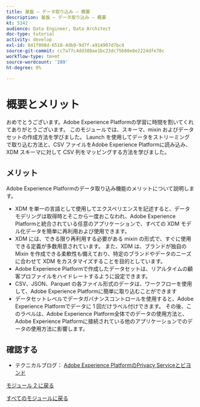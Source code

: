 ```yaml
---
title: 基盤 — データ取り込み — 概要
description: 基盤 — データ取り込み — 概要
kt: 5342
audience: Data Engineer, Data Architect
doc-type: tutorial
activity: develop
exl-id: 041f098d-6518-4db9-9d7f-a914907d7bc4
source-git-commit: cc7a77c4dd380ae1bc23dc75608e8e2224dfe78c
workflow-type: tm+mt
source-wordcount: '289'
ht-degree: 0%

---
```


# 概要とメリット

おめでとうございます。Adobe Experience Platformの学習に時間を割いてくれてありがとうございます。
このモジュールでは、スキーマ、mixin およびデータセットの作成方法を学びました。 Launch を使用してデータをストリーミングで取り込む方法と、CSV ファイルをAdobe Experience Platformに読み込み、XDM スキーマに対して CSV 列をマッピングする方法を学びました。

## メリット

Adobe Experience Platformのデータ取り込み機能のメリットについて説明します。

- XDM を単一の言語として使用してエクスペリエンスを記述すると、データモデリングは取得時とそこから一度おこなわれ、Adobe Experience Platformと統合されている任意のアプリケーションで、すべての XDM モデル化データを簡単に再利用および使用できます。
- XDM には、できる限り再利用する必要がある mixin の形式で、すぐに使用できる定義が多数用意されています。 また、XDM は、ブランドが独自の Mixin を作成できる柔軟性も備えており、特定のブランドやデータのニーズに合わせて XDM をカスタマイズすることを目的としています。
- Adobe Experience Platformで作成したデータセットは、リアルタイムの顧客プロファイルをハイドレートするように設定できます。
- CSV、JSON、Parquet の各ファイル形式のデータは、ワークフローを使用して、Adobe Experience Platformに簡単に取り込むことができます
- データセットレベルでデータガバナンスコントロールを使用すると、Adobe Experience Platformでデータに 1 回だけラベル付けできます。 その後、このラベルは、Adobe Experience Platform全体でのデータの使用方法と、Adobe Experience Platformに接続されている他のアプリケーションでのデータの使用方法に影響します。

## 確認する

- テクニカルブログ： [Adobe Experience PlatformのPrivacy Serviceとビヨンド](https://medium.com/adobetech/privacy-services-and-beyond-in-adobe-experience-platform-31b8d7e9292)

[モジュール 2 に戻る](./data-ingestion.md)

[すべてのモジュールに戻る](../../overview.md)
